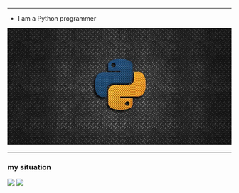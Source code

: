 ___
- I am a Python programmer

![](https://github.com/ALBU-ORG/ALBU-ORG/blob/main/Python.jpeg?raw=true)
___
### my situation
![](https://github-readme-stats.vercel.app/api?username=albu-org&show_icons=true&theme=dracula) 
![](https://github-readme-streak-stats.herokuapp.com/?user=albu-org&theme=dracula&hide_border=false) 
